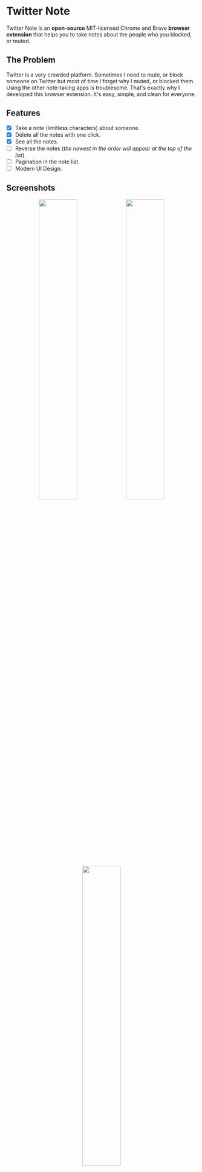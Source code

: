 # Twitter Note
Twitter Note is an **open-source** MIT-licensed Chrome and Brave **browser extension** that helps you to take notes about the people who you blocked, or muted.
## The Problem
Twitter is a very crowded platform. Sometimes I need to mute, or block someone on Twitter but most of time I forget why I muted, or blocked them. Using the other note-taking apps is troublesome. That's exactly why I developed this browser extension. It's easy, simple, and clean for everyone.
## Features
 - [x] Take a note (limitless characters) about someone.
 - [x] Delete all the notes with one click.
 - [x] See all the notes.
 - [ ] Reverse the notes (_the newest in the order will appear at the top of the list_).
 - [ ] Pagination in the note list.
 - [ ] Modern UI Design.
## Screenshots
<p align="center">
<img src="https://raw.githubusercontent.com/emrecoban/twitterNote/main/Screenshots/twitterNoteonProfile.png" width="45%"></img>
<img src="https://github.com/emrecoban/twitterNote/blob/main/Screenshots/twitterNoteonPage2.png?raw=true" width="45%"></img>
<img src="https://github.com/emrecoban/twitterNote/blob/main/Screenshots/popup.png?raw=true" width="45%"></img> 
</p>

## Installation
For **Google Chrome** or **Brave**:
1. Go to [Google Chrome Web Store](https://chrome.google.com/webstore/detail/twitter-note/hkgdpppefidcddecmcchdkplfgjkjcdk)

OR

1. Download this repo as [a ZIP file from GitHub](https://github.com/emrecoban/twitterNote/archive/refs/heads/main.zip).
2. Unzip the file and you should have a folder named twitterNote-main.
3. In Chrome/Brave go to the extensions page (chrome://extensions or brave://extensions).
4. Enable Developer Mode.
5. Click on the load unpacked button, or drag the twitterNote-main folder anywhere on the page to import it (do not delete the folder afterwards).
## Contributing
PRs are welcome!
## Support
- Give a star to this repo.
- Drop a review on [Google Chrome Web Store](https://chrome.google.com/webstore/detail/twitter-note/hkgdpppefidcddecmcchdkplfgjkjcdk).
- Follow me on Twitter [@emreshepherd](https://twitter.com/emreshepherd), or GitHub [@emrecoban](https://github.com/emrecoban).
- Buy me a coffee, or book: https://www.buymeacoffee.com/emrecoban
## References
- [Chrome Extensions Getting Started Guides](https://developer.chrome.com/docs/extensions/mv3/getstarted/)
- [Detect DOM changes with mutation observers](https://developer.chrome.com/blog/detect-dom-changes-with-mutation-observers/)
- [The chrome.storage API](https://developer.chrome.com/docs/extensions/reference/storage/)
## Changelog
- **[v1.0](https://github.com/emrecoban/twitterNote/releases/tag/v1.0):** The first version was born!
## License
MIT License.
